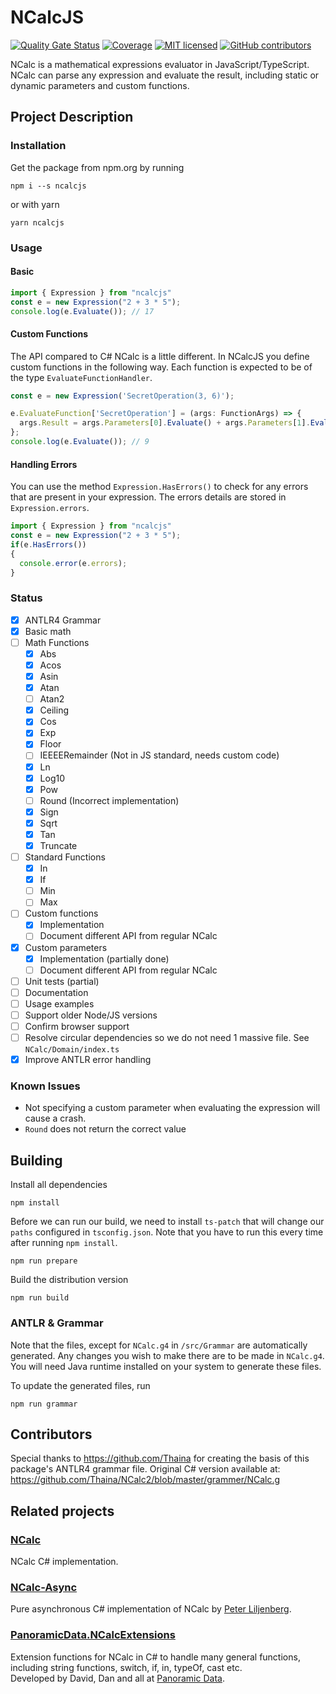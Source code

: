 # NCalcJS

[![Quality Gate Status](https://sonarcloud.io/api/project_badges/measure?project=ThomasHambach_NcalcJS&metric=alert_status)](https://sonarcloud.io/summary/new_code?id=ThomasHambach_NcalcJS) [![Coverage](https://sonarcloud.io/api/project_badges/measure?project=ThomasHambach_NcalcJS&metric=coverage)](https://sonarcloud.io/summary/new_code?id=ThomasHambach_NcalcJS) [![MIT licensed](https://img.shields.io/badge/license-MIT-blue.svg)](LICENSE) [![GitHub contributors](https://img.shields.io/github/contributors/thomashambach/NCalcJS.svg)](https://github.com/thomashambach/NCalcJS/graphs/contributors) 

NCalc is a mathematical expressions evaluator in JavaScript/TypeScript. NCalc can parse any expression and evaluate the result, including static or dynamic parameters and custom functions.

## Project Description

### Installation

Get the package from npm.org by running

    npm i --s ncalcjs

or with yarn

    yarn ncalcjs

### Usage

#### Basic

```typescript
import { Expression } from "ncalcjs"
const e = new Expression("2 + 3 * 5");
console.log(e.Evaluate()); // 17
```

#### Custom Functions

The API compared to C# NCalc is a little different. In NCalcJS you define custom functions in the following way. Each function is expected to be of the type `EvaluateFunctionHandler`.

```typescript
const e = new Expression('SecretOperation(3, 6)');

e.EvaluateFunction['SecretOperation'] = (args: FunctionArgs) => {
  args.Result = args.Parameters[0].Evaluate() + args.Parameters[1].Evaluate();
};
console.log(e.Evaluate()); // 9
```

#### Handling Errors

You can use the method `Expression.HasErrors()` to check for any errors that are present in your expression. The errors details are stored in `Expression.errors`.

```typescript
import { Expression } from "ncalcjs"
const e = new Expression("2 + 3 * 5");
if(e.HasErrors())
{
  console.error(e.errors);
}
```

### Status

- [x] ANTLR4 Grammar
- [x] Basic math
- [ ] Math Functions
  - [x] Abs
  - [x] Acos
  - [x] Asin
  - [x] Atan
  - [ ] Atan2  
  - [x] Ceiling
  - [x] Cos
  - [x] Exp
  - [x] Floor
  - [ ] IEEEERemainder (Not in JS standard, needs custom code)
  - [x] Ln
  - [x] Log10
  - [x] Pow
  - [ ] Round (Incorrect implementation)
  - [x] Sign
  - [x] Sqrt
  - [x] Tan
  - [x] Truncate
- [ ] Standard Functions
  - [x] In
  - [x] If
  - [ ] Min
  - [ ] Max
- [ ] Custom functions
  - [x] Implementation
  - [ ] Document different API from regular NCalc
- [x] Custom parameters
  - [x] Implementation (partially done)
  - [ ] Document different API from regular NCalc
- [ ] Unit tests (partial)
- [ ] Documentation
- [ ] Usage examples
- [ ] Support older Node/JS versions
- [ ] Confirm browser support
- [ ] Resolve circular dependencies so we do not need 1 massive file. See `NCalc/Domain/index.ts`
- [x] Improve ANTLR error handling

### Known Issues

* Not specifying a custom parameter when evaluating the expression will cause a crash.
* `Round` does not return the correct value

## Building

Install all dependencies

    npm install

Before we can run our build, we need to install `ts-patch` that will change our `paths` configured in `tsconfig.json`. Note that you have to run this every time after running `npm install`.

    npm run prepare 

Build the distribution version

    npm run build

### ANTLR & Grammar

Note that the files, except for `NCalc.g4` in `/src/Grammar` are automatically generated. Any changes you wish to make there are to be made in `NCalc.g4`. You will need Java runtime installed on your system to generate these files.

To update the generated files, run

    npm run grammar

## Contributors

Special thanks to https://github.com/Thaina for creating the basis of this package's ANTLR4 grammar file. Original C# version available at: https://github.com/Thaina/NCalc2/blob/master/grammer/NCalc.g

## Related projects

### [NCalc](https://github.com/ncalc/ncalc/)

NCalc C# implementation.

### [NCalc-Async](https://github.com/ncalc/ncalc-async/)

Pure asynchronous C# implementation of NCalc by [Peter Liljenberg](https://github.com/petli).

### [PanoramicData.NCalcExtensions](https://github.com/panoramicdata/PanoramicData.NCalcExtensions)

Extension functions for NCalc in C# to handle many general functions,  
including string functions, switch, if, in, typeOf, cast etc.  
Developed by David, Dan and all at [Panoramic Data](https://github.com/panoramicdata).
